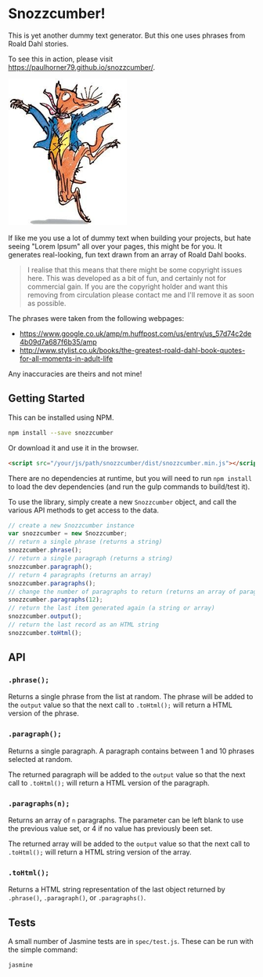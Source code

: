 # Snozzcumber!

This is yet another dummy text generator.  But this one uses phrases from Roald
Dahl stories.

To see this in action, please visit https://paulhorner79.github.io/snozzcumber/.

![Fantastic Mr. Fox](https://raw.githubusercontent.com/paulhorner79/snozzcumber/master/lib/example/media/mrfox.png "Fantastic Mr. Fox")

If like me you use a lot of dummy text when building your projects, but hate
seeing "Lorem Ipsum" all over your pages, this might be for you.  It generates
real-looking, fun text drawn from an array of Roald Dahl books.

> I realise that this means that there might be some copyright issues here.
This was developed as a bit of fun, and certainly not for commercial gain. If
you are the copyright holder and want this removing from circulation please
contact me and I'll remove it as soon as possible.

The phrases were taken from the following webpages:

- https://www.google.co.uk/amp/m.huffpost.com/us/entry/us_57d74c2de4b09d7a687f6b35/amp
- http://www.stylist.co.uk/books/the-greatest-roald-dahl-book-quotes-for-all-moments-in-adult-life

Any inaccuracies are theirs and not mine!

## Getting Started

This can be installed using NPM.

```bash
npm install --save snozzcumber
```

Or download it and use it in the browser.

```html
<script src="/your/js/path/snozzcumber/dist/snozzcumber.min.js"></script>
```
There are no dependencies at runtime, but you will need to run `npm install` to
load the dev dependencies (and run the gulp commands to build/test it).

To use the library, simply create a new `Snozzcumber` object, and call the
various API methods to get access to the data.

```javascript
// create a new Snozzcumber instance
var snozzcumber = new Snozzcumber;
// return a single phrase (returns a string)
snozzcumber.phrase();
// return a single paragraph (returns a string)
snozzcumber.paragraph();
// return 4 paragraphs (returns an array)
snozzcumber.paragraphs();
// change the number of paragraphs to return (returns an array of paragraphs)
snozzcumber.paragraphs(12);
// return the last item generated again (a string or array)
snozzcumber.output();
// return the last record as an HTML string
snozzcumber.toHtml();
```

## API

### `.phrase();`

Returns a single phrase from the list at random.  The phrase will be added to
the `output` value so that the next call to `.toHtml();` will return a HTML
version of the phrase.

### `.paragraph();`

Returns a single paragraph. A paragraph contains between 1 and 10 phrases
selected at random.

The returned paragraph will be added to the `output` value so that the next
call to `.toHtml();` will return a HTML version of the paragraph.

### `.paragraphs(n);`

Returns an array of `n` paragraphs.  The parameter can be left blank to use the
previous value set, or 4 if no value has previously been set.

The returned array will be added to the `output` value so that the next
call to `.toHtml();` will return a HTML string version of the array.

### `.toHtml();`

Returns a HTML string representation of the last object returned by
`.phrase()`, `.paragraph()`, or `.paragraphs()`.


## Tests

A small number of Jasmine tests are in `spec/test.js`.  These can be run
with the simple command:

```bash
jasmine
```
